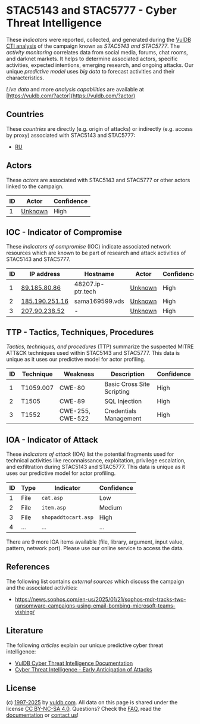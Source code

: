 # STAC5143 and STAC5777 - Cyber Threat Intelligence

These _indicators_ were reported, collected, and generated during the [VulDB CTI analysis](https://vuldb.com/?kb.cti) of the campaign known as _STAC5143 and STAC5777_. The _activity monitoring_ correlates data from social media, forums, chat rooms, and darknet markets. It helps to determine associated actors, specific activities, expected intentions, emerging research, and ongoing attacks. Our unique _predictive model_ uses _big data_ to forecast activities and their characteristics.

_Live data_ and more _analysis capabilities_ are available at [https://vuldb.com/?actor](https://vuldb.com/?actor)

## Countries

These _countries_ are directly (e.g. origin of attacks) or indirectly (e.g. access by proxy) associated with STAC5143 and STAC5777:

* [RU](https://vuldb.com/?country.ru)

## Actors

These _actors_ are associated with STAC5143 and STAC5777 or other actors linked to the campaign.

ID | Actor | Confidence
-- | ----- | ----------
1 | [Unknown](https://vuldb.com/?actor.unknown) | High

## IOC - Indicator of Compromise

These _indicators of compromise_ (IOC) indicate associated network resources which are known to be part of research and attack activities of STAC5143 and STAC5777.

ID | IP address | Hostname | Actor | Confidence
-- | ---------- | -------- | ----- | ----------
1 | [89.185.80.86](https://vuldb.com/?ip.89.185.80.86) | 48207.ip-ptr.tech | [Unknown](https://vuldb.com/?actor.unknown) | High
2 | [185.190.251.16](https://vuldb.com/?ip.185.190.251.16) | sama169599.vds | [Unknown](https://vuldb.com/?actor.unknown) | High
3 | [207.90.238.52](https://vuldb.com/?ip.207.90.238.52) | - | [Unknown](https://vuldb.com/?actor.unknown) | High

## TTP - Tactics, Techniques, Procedures

_Tactics, techniques, and procedures_ (TTP) summarize the suspected MITRE ATT&CK techniques used within STAC5143 and STAC5777. This data is unique as it uses our predictive model for actor profiling.

ID | Technique | Weakness | Description | Confidence
-- | --------- | -------- | ----------- | ----------
1 | T1059.007 | CWE-80 | Basic Cross Site Scripting | High
2 | T1505 | CWE-89 | SQL Injection | High
3 | T1552 | CWE-255, CWE-522 | Credentials Management | High

## IOA - Indicator of Attack

These _indicators of attack_ (IOA) list the potential fragments used for technical activities like reconnaissance, exploitation, privilege escalation, and exfiltration during STAC5143 and STAC5777. This data is unique as it uses our predictive model for actor profiling.

ID | Type | Indicator | Confidence
-- | ---- | --------- | ----------
1 | File | `cat.asp` | Low
2 | File | `item.asp` | Medium
3 | File | `shopaddtocart.asp` | High
4 | ... | ... | ...

There are 9 more IOA items available (file, library, argument, input value, pattern, network port). Please use our online service to access the data.

## References

The following list contains _external sources_ which discuss the campaign and the associated activities:

* https://news.sophos.com/en-us/2025/01/21/sophos-mdr-tracks-two-ransomware-campaigns-using-email-bombing-microsoft-teams-vishing/

## Literature

The following _articles_ explain our unique predictive cyber threat intelligence:

* [VulDB Cyber Threat Intelligence Documentation](https://vuldb.com/?kb.cti)
* [Cyber Threat Intelligence - Early Anticipation of Attacks](https://www.scip.ch/en/?labs.20201022)

## License

(c) [1997-2025](https://vuldb.com/?kb.changelog) by [vuldb.com](https://vuldb.com/?kb.about). All data on this page is shared under the license [CC BY-NC-SA 4.0](https://creativecommons.org/licenses/by-nc-sa/4.0/). Questions? Check the [FAQ](https://vuldb.com/?kb.faq), read the [documentation](https://vuldb.com/?kb) or [contact us](https://vuldb.com/?contact)!
